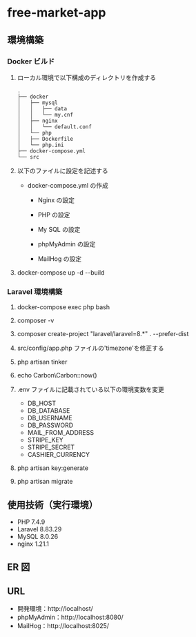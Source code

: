 # free-market-app

## 環境構築

### Docker ビルド

1. ローカル環境で以下構成のディレクトリを作成する

   ```
   .
   ├── docker
   │   ├── mysql
   │   │   ├── data
   │   │   └── my.cnf
   │   ├── nginx
   │   │   └── default.conf
   │   └── php
   │   ├── Dockerfile
   │   └── php.ini
   ├── docker-compose.yml
   └── src
   ```

2. 以下のファイルに設定を記述する

   - docker-compose.yml の作成

     - Nginx の設定

     - PHP の設定

     - My SQL の設定

     - phpMyAdmin の設定

     - MailHog の設定

3. docker-compose up -d --build

### Laravel 環境構築

1. docker-compose exec php bash

2. composer -v

3. composer create-project "laravel/laravel=8.\*" . --prefer-dist

4. src/config/app.php ファイルの'timezone'を修正する

5. php artisan tinker

6. echo Carbon\Carbon::now()

7. .env ファイルに記載されている以下の環境変数を変更

   - DB_HOST
   - DB_DATABASE
   - DB_USERNAME
   - DB_PASSWORD
   - MAIL_FROM_ADDRESS
   - STRIPE_KEY
   - STRIPE_SECRET
   - CASHIER_CURRENCY

8. php artisan key:generate

9. php artisan migrate

## 使用技術（実行環境）

- PHP 7.4.9
- Laravel 8.83.29
- MySQL 8.0.26
- nginx 1.21.1

## ER 図

## URL

- 開発環境：http://localhost/
- phpMyAdmin：http://localhost:8080/
- MailHog：http://localhost:8025/
